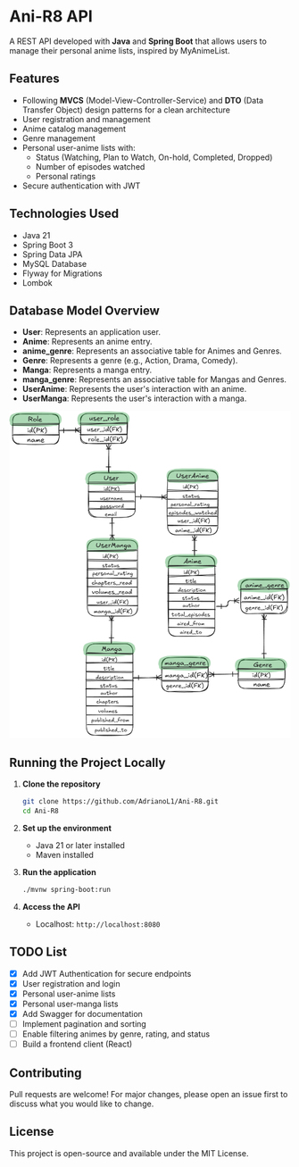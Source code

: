 
# Ani-R8 API

A REST API developed with **Java** and **Spring Boot** that allows users to manage their personal anime lists, inspired by MyAnimeList.

## Features

- Following **MVCS** (Model-View-Controller-Service) and **DTO** (Data Transfer Object) design patterns for a clean architecture
- User registration and management
- Anime catalog management
- Genre management
- Personal user-anime lists with:
  - Status (Watching, Plan to Watch, On-hold, Completed, Dropped)
  - Number of episodes watched
  - Personal ratings
- Secure authentication with JWT

## Technologies Used

- Java 21
- Spring Boot 3
- Spring Data JPA
- MySQL Database
- Flyway for Migrations
- Lombok

## Database Model Overview

- **User**: Represents an application user.
- **Anime**: Represents an anime entry.
- **anime_genre**: Represents an associative table for Animes and Genres.
- **Genre**: Represents a genre (e.g., Action, Drama, Comedy).
- **Manga**: Represents a manga entry.
- **manga_genre**: Represents an associative table for Mangas and Genres.
- **UserAnime**: Represents the user's interaction with an anime.
- **UserManga**: Represents the user's interaction with a manga.


![](https://github.com/AdrianoL1/Ani-R8/blob/main/static/db_diagram.png)

## Running the Project Locally

1. **Clone the repository**
   ```bash
   git clone https://github.com/AdrianoL1/Ani-R8.git
   cd Ani-R8
   ```

2. **Set up the environment**
   - Java 21 or later installed
   - Maven installed

3. **Run the application**
   ```bash
   ./mvnw spring-boot:run
   ```

4. **Access the API**
   - Localhost: `http://localhost:8080`

## TODO List

- [x] Add JWT Authentication for secure endpoints
- [x] User registration and login
- [x] Personal user-anime lists
- [x] Personal user-manga lists
- [x] Add Swagger for documentation
- [ ] Implement pagination and sorting
- [ ] Enable filtering animes by genre, rating, and status
- [ ] Build a frontend client (React)

## Contributing

Pull requests are welcome! For major changes, please open an issue first to discuss what you would like to change.

## License

This project is open-source and available under the MIT License.